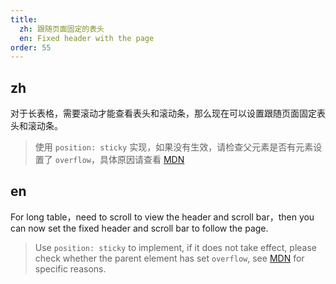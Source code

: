 ```yaml
---
title:
  zh: 跟随页面固定的表头
  en: Fixed header with the page
order: 55
---
```


## zh

对于长表格，需要滚动才能查看表头和滚动条，那么现在可以设置跟随页面固定表头和滚动条。

> 使用 `position: sticky` 实现，如果没有生效，请检查父元素是否有元素设置了 `overflow`，具体原因请查看 [MDN](https://developer.mozilla.org/zh-CN/docs/Web/CSS/position)

## en

For long table，need to scroll to view the header and scroll bar，then you can now set the fixed header and scroll bar to follow the page.

> Use `position: sticky` to implement, if it does not take effect, please check whether the parent element has set `overflow`, see [MDN](https://developer.mozilla.org/en-US/docs/Web/CSS/position) for specific reasons.
